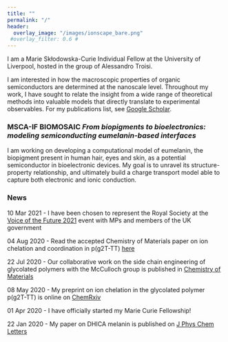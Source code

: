```yaml
---
title: ""
permalink: "/"
header:
  overlay_image: "/images/ionscape_bare.png"
 #overlay_filter: 0.6 #
---
```


I am a Marie Skłodowska-Curie Individual Fellow at the University of Liverpool, hosted in the group of Alessandro Troisi.

I am interested in how the macroscopic properties of organic semiconductors are determined at the nanoscale level. Throughout my work, I have sought to relate the insight from a wide range of theoretical methods into valuable models that directly translate to experimental observables. For my publications list, see [Google Scholar](https://scholar.google.com/citations?hl=en&user=o4zoWRQAAAAJ&view_op=list_works&sortby=pubdate).

### MSCA-IF BIOMOSAIC *From biopigments to bioelectronics: modeling semiconducting eumelanin-based interfaces*

I am working on developing a computational model of eumelanin, the biopigment present in human hair, eyes and skin, as a potential semiconductor in bioelectronic devices. My goal is to unravel its structure-property relationship, and ultimately build a charge transport model able to capture both electronic and ionic conduction.

### News

10 Mar 2021 - I have been chosen to represent the Royal Society at the [Voice of the Future 2021](https://my.rsb.org.uk/item.php?eventid=3234) event with MPs and members of the UK government

04 Aug 2020 - Read the accepted Chemistry of Materials paper on ion chelation and coordination in p(g2T-TT) [here](https://pubs.acs.org/doi/10.1021/acs.chemmater.0c01984)

22 Jul 2020 - Our collaborative work on the side chain engineering of glycolated polymers with the McCulloch group is published in [Chemistry of Materials](https://pubs.acs.org/doi/abs/10.1021/acs.chemmater.0c02041)

08 May 2020 - My preprint on ion chelation in the glycolated polymer p(g2T-TT) is online on [ChemRxiv](https://chemrxiv.org/articles/Ion_Coordination_and_Chelation_in_a_Glycolated_Polymer_Semiconductor_Molecular_Dynamics_and_X-Ray_Fluorescence_Study/12264308) 

01 Apr 2020 - I have officially started my Marie Curie Fellowship!

22 Jan 2020 - My paper on DHICA melanin is published on [J Phys Chem Letters](https://pubs.acs.org/doi/10.1021/acs.jpclett.9b03696)

<!--15 Dec 2019 - My ChemRxiv preprint on [DHICA melanin](https://chemrxiv.org/articles/Relation_Between_Local_Structure_Electric_Dipole_and_Charge_Carrier_Dynamics_in_DHICA_Melanin_a_Model_for_Biocompatible_Semiconductors/11323016) is available-->

<!-- 28 Aug 2019 - We officially released a code for molecular network calculations! Find it on [github](https://github.com/kugupu/kugupu)-->

<!-- 24 Aug 2019 - I will be presenting my work on organic semiconductors for organic solar cells at the ACS Fall Meeting 2019 in San Diego, CA.-->

<!--  5 Aug 2019 - Our paper on the side chain optimization of polymer donors for organic photovoltaics is out in [JACS](https://pubs.acs.org/doi/abs/10.1021/jacs.9b03770)!!!!-->

<!-- 25 Mar 2019 - I officially started my Newton International Fellowship!-->

<!-- 23 Jan 2019 - Our paper on the fluorination impact on non-fullerene acceptors is just accepted on [JACS](https://pubs.acs.org/doi/10.1021/jacs.8b13653)!!!-->

<!-- 25 Nov 2018 - I'm going to the [MRS Fall Meeting in Boston](https://www.mrs.org/fall2018) and I will give a talk on my recent work on OPV.-->

<!-- 13 Nov 2018 - Thanks to a [NumFOCUS Grant](https://numfocus.org/blog/summer-2018-open-source-development-grants) for community education and engagement, I am co-organizing the [2018 MDAnalysis Workshop and Hackathon](https://www.workshop.mdanalysis.org) here at Northwestern University-->

<!-- 7 Nov 2018 - [Our work](https://pubs.acs.org/doi/10.1021/acsami.8b15319) on rubrene crystals as mechanical sensors has been accepted in ACS Applied Materials & Interfaces-->

<!-- 4 Sep 2018 - Our [PNAS](http://www.pnas.org/content/early/2018/08/15/1807535115) paper on non-fullerene electron acceptors is now out!-->

<!-- 29 Aug 2018 - I am presenting my work at [Wonder and Skepticism](http://www.wonderandskepticism.com/about)-->
